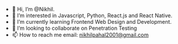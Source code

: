 - 👋 Hi, I’m @Nikhil.
- 👀 I’m interested in Javascript, Python, React.js and React Native. 
- 🌱 I’m currently learning Frontend Web Design and Development.
- 💞️ I’m looking to collaborate on Penetration Testing
- 📫 How to reach me email: nikhilpahal2001@gmail.com
<!---
Nikhil-pahal-js/Nikhil-pahal-js is a ✨ special ✨ repository because its `README.md` (this file) appears on your GitHub profile.
You can click the Preview link to take a look at your changes.
--->
